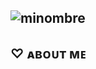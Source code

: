 ![minombre](https://github.com/user-attachments/assets/3094df05-70dd-4e2d-a177-10d86a491c8d)
---
## ♡ ᴀʙᴏᴜᴛ ᴍᴇ 
